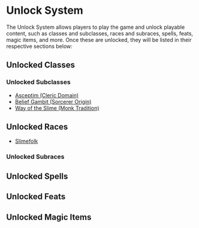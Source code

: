 <!-- wiki-header-section:start -->
# Unlock System

The Unlock System allows players to play the game and unlock playable content, such as classes and subclasses, races and subraces, spells, feats, magic items, and more. Once these are unlocked, they will be listed in their respective sections below:

## Unlocked Classes

### Unlocked Subclasses

- <a href="Asceptim (Cleric Domain).html">Asceptim (Cleric Domain)</a>
- <a href="Belief Gambit (Sorcerer Origin).html">Belief Gambit (Sorcerer Origin)</a>
- <a href="Way of the Slime (Monk Tradition).html">Way of the Slime (Monk Tradition)</a>


## Unlocked Races

- <a href="Slimefolk (Race).html">Slimefolk</a>

### Unlocked Subraces

## Unlocked Spells

## Unlocked Feats

## Unlocked Magic Items
